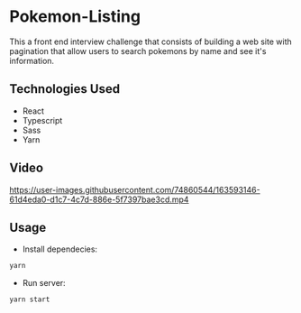 # Pokemon-Listing
This a front end interview challenge that consists of building a web site with pagination that allow users to search pokemons by name and see it's information.

## Technologies Used
- React 
- Typescript
- Sass
- Yarn

## Video
https://user-images.githubusercontent.com/74860544/163593146-61d4eda0-d1c7-4c7d-886e-5f7397bae3cd.mp4

## Usage
- Install dependecies: 
```bash
yarn
```

- Run server:
```bash
yarn start
```
